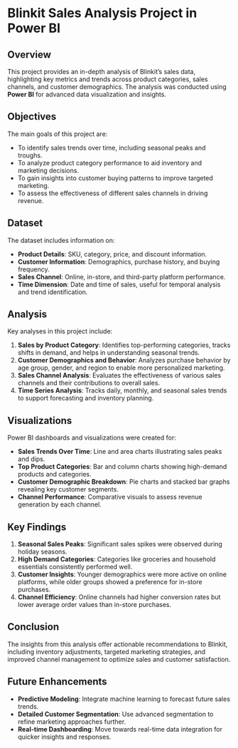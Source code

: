 # Blinkit Sales Analysis Project in Power BI

## Overview

This project provides an in-depth analysis of Blinkit’s sales data, highlighting key metrics and trends across product categories, sales channels, and customer demographics. The analysis was conducted using **Power BI** for advanced data visualization and insights.

## Objectives

The main goals of this project are:

- To identify sales trends over time, including seasonal peaks and troughs.
- To analyze product category performance to aid inventory and marketing decisions.
- To gain insights into customer buying patterns to improve targeted marketing.
- To assess the effectiveness of different sales channels in driving revenue.

## Dataset

The dataset includes information on:

- **Product Details**: SKU, category, price, and discount information.
- **Customer Information**: Demographics, purchase history, and buying frequency.
- **Sales Channel**: Online, in-store, and third-party platform performance.
- **Time Dimension**: Date and time of sales, useful for temporal analysis and trend identification.

## Analysis

Key analyses in this project include:

1. **Sales by Product Category**: Identifies top-performing categories, tracks shifts in demand, and helps in understanding seasonal trends.
2. **Customer Demographics and Behavior**: Analyzes purchase behavior by age group, gender, and region to enable more personalized marketing.
3. **Sales Channel Analysis**: Evaluates the effectiveness of various sales channels and their contributions to overall sales.
4. **Time Series Analysis**: Tracks daily, monthly, and seasonal sales trends to support forecasting and inventory planning.

## Visualizations

Power BI dashboards and visualizations were created for:

- **Sales Trends Over Time**: Line and area charts illustrating sales peaks and dips.
- **Top Product Categories**: Bar and column charts showing high-demand products and categories.
- **Customer Demographic Breakdown**: Pie charts and stacked bar graphs revealing key customer segments.
- **Channel Performance**: Comparative visuals to assess revenue generation by each channel.

## Key Findings

1. **Seasonal Sales Peaks**: Significant sales spikes were observed during holiday seasons.
2. **High Demand Categories**: Categories like groceries and household essentials consistently performed well.
3. **Customer Insights**: Younger demographics were more active on online platforms, while older groups showed a preference for in-store purchases.
4. **Channel Efficiency**: Online channels had higher conversion rates but lower average order values than in-store purchases.

## Conclusion

The insights from this analysis offer actionable recommendations to Blinkit, including inventory adjustments, targeted marketing strategies, and improved channel management to optimize sales and customer satisfaction.

## Future Enhancements

- **Predictive Modeling**: Integrate machine learning to forecast future sales trends.
- **Detailed Customer Segmentation**: Use advanced segmentation to refine marketing approaches further.
- **Real-time Dashboarding**: Move towards real-time data integration for quicker insights and responses.
